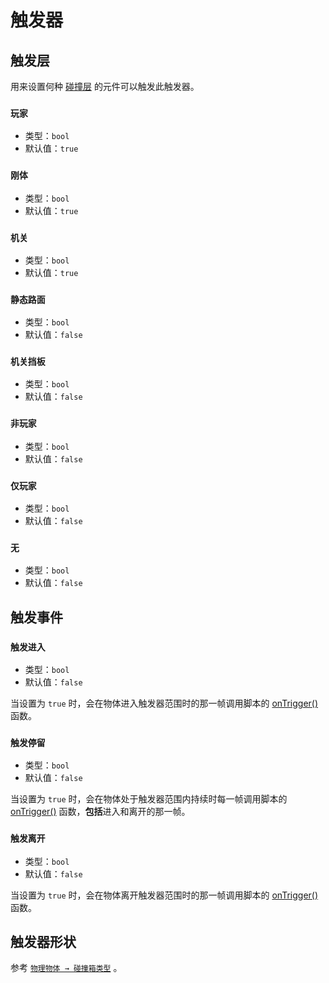 # 触发器

## 触发层

用来设置何种 [碰撞层](physicsObject#碰撞层) 的元件可以触发此触发器。

### `玩家`

- 类型：`bool`
- 默认值：`true`

### `刚体`

- 类型：`bool`
- 默认值：`true`

### `机关`

- 类型：`bool`
- 默认值：`true`

### `静态路面`

- 类型：`bool`
- 默认值：`false`

### `机关挡板`

- 类型：`bool`
- 默认值：`false`

### `非玩家`

- 类型：`bool`
- 默认值：`false`

### `仅玩家`

- 类型：`bool`
- 默认值：`false`

### `无`

- 类型：`bool`
- 默认值：`false`

## 触发事件

### `触发进入`

- 类型：`bool`
- 默认值：`false`

当设置为 `true` 时，会在物体进入触发器范围时的那一帧调用脚本的 [onTrigger()](../../script/game#onTrigger) 函数。

### `触发停留`

- 类型：`bool`
- 默认值：`false`

当设置为 `true` 时，会在物体处于触发器范围内持续时每一帧调用脚本的 [onTrigger()](../../script/game#onTrigger) 函数，**包括**进入和离开的那一帧。

### `触发离开`

- 类型：`bool`
- 默认值：`false`

当设置为 `true` 时，会在物体离开触发器范围时的那一帧调用脚本的 [onTrigger()](../../script/game#onTrigger) 函数。

## 触发器形状

参考 [`物理物体 → 碰撞箱类型`](physicsObject#碰撞箱类型) 。
